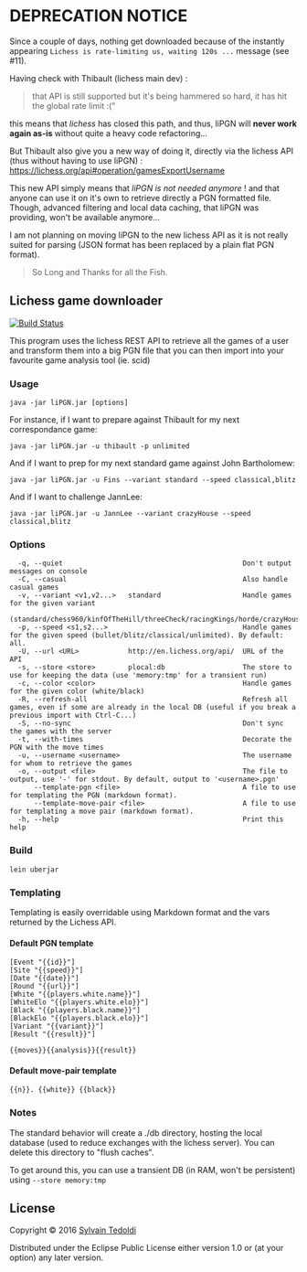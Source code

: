DEPRECATION NOTICE
==================

Since a couple of days, nothing get downloaded because of the instantly appearing `Lichess is rate-limiting us, waiting 120s ...` message (see #11).

Having check with Thibault (lichess main dev) :

> that API is still supported but it's being hammered so hard, it has hit the global rate limit :("

this means that _lichess_ has closed this path, and thus, liPGN will **never work again as-is** without quite a heavy code refactoring...

But Thibault also give you a new way of doing it, directly via the lichess API (thus without having to use liPGN) : https://lichess.org/api#operation/gamesExportUsername

This new API simply means that *liPGN is not needed anymore* ! and that anyone can use it on it's own to retrieve directly a PGN formatted file.
Though, advanced filtering and local data caching, that liPGN was providing, won't be available anymore...


I am not planning on moving liPGN to the new lichess API as it is not really suited for parsing (JSON format has been replaced by a plain flat PGN format).

> So Long and Thanks for all the Fish.



Lichess game downloader
------------------------

  [![Build Status](https://travis-ci.org/s-ted/liPGN.svg)](https://travis-ci.org/s-ted/liPGN)


This program uses the lichess REST API to retrieve all the games of a
user and transform them into a big PGN file that you can then import
into your favourite game analysis tool (ie. scid)

### Usage

```
java -jar liPGN.jar [options]
```

For instance, if I want to prepare against Thibault for my next correspondance game:

```
java -jar liPGN.jar -u thibault -p unlimited
```


And if I want to prep for my next standard game against John Bartholomew:

```
java -jar liPGN.jar -u Fins --variant standard --speed classical,blitz
```

And if I want to challenge JannLee:
```
java -jar liPGN.jar -u JannLee --variant crazyHouse --speed classical,blitz
```

### Options
```
  -q, --quiet                                            Don't output messages on console
  -C, --casual                                           Also handle casual games
  -v, --variant <v1,v2...>   standard                    Handle games for the given variant
  (standard/chess960/kinfOfTheHill/threeCheck/racingKings/horde/crazyHouse/antichess/atomic)
  -p, --speed <s1,s2...>                                 Handle games for the given speed (bullet/blitz/classical/unlimited). By default: all.
  -U, --url <URL>            http://en.lichess.org/api/  URL of the API
  -s, --store <store>        plocal:db                   The store to use for keeping the data (use 'memory:tmp' for a transient run)
  -c, --color <color>                                    Handle games for the given color (white/black)
  -R, --refresh-all                                      Refresh all games, even if some are already in the local DB (useful if you break a previous import with Ctrl-C...)
  -S, --no-sync                                          Don't sync the games with the server
  -t, --with-times                                       Decorate the PGN with the move times
  -u, --username <username>                              The username for whom to retrieve the games
  -o, --output <file>                                    The file to output, use '-' for stdout. By default, output to '<username>.pgn'
      --template-pgn <file>                              A file to use for templating the PGN (markdown format).
      --template-move-pair <file>                        A file to use for templating a move pair (markdown format).
  -h, --help                                             Print this help
```

### Build

```
lein uberjar
```

### Templating

Templating is easily overridable using Markdown format and the vars returned by the Lichess API.

#### Default PGN template
```
[Event "{{id}}"]
[Site "{{speed}}"]
[Date "{{date}}"]
[Round "{{url}}"]
[White "{{players.white.name}}"]
[WhiteElo "{{players.white.elo}}"]
[Black "{{players.black.name}}"]
[BlackElo "{{players.black.elo}}"]
[Variant "{{variant}}"]
[Result "{{result}}"]

{{moves}}{{analysis}}{{result}}

```

#### Default move-pair template
```
{{n}}. {{white}} {{black}}
```

### Notes

The standard behavior will create a ./db directory, hosting the local database (used to reduce exchanges with the lichess server).
You can delete this directory to "flush caches".

To get around this, you can use a transient DB (in RAM, won't be persistent) using `--store memory:tmp`

## License

Copyright © 2016 [Sylvain Tedoldi](https://github.com/s-ted)

Distributed under the Eclipse Public License either version 1.0 or
(at your option) any later version.
